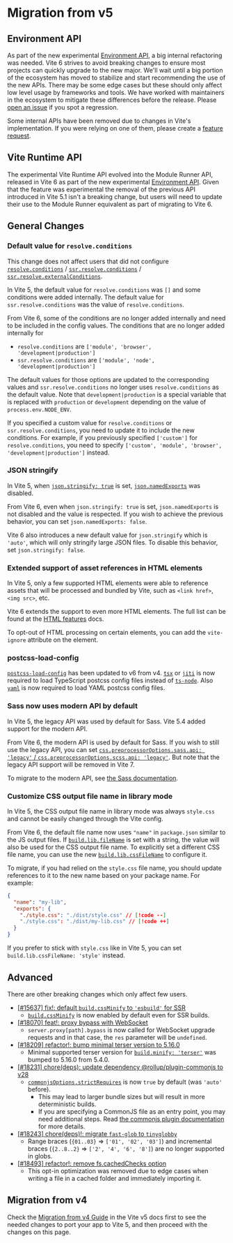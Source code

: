 # Migration from v5

## Environment API

As part of the new experimental [Environment API](/guide/api-environment.md), a big internal refactoring was needed. Vite 6 strives to avoid breaking changes to ensure most projects can quickly upgrade to the new major. We'll wait until a big portion of the ecosystem has moved to stabilize and start recommending the use of the new APIs. There may be some edge cases but these should only affect low level usage by frameworks and tools. We have worked with maintainers in the ecosystem to mitigate these differences before the release. Please [open an issue](https://github.com/vitejs/vite/issues/new?assignees=&labels=pending+triage&projects=&template=bug_report.yml) if you spot a regression.

Some internal APIs have been removed due to changes in Vite's implementation. If you were relying on one of them, please create a [feature request](https://github.com/vitejs/vite/issues/new?assignees=&labels=enhancement%3A+pending+triage&projects=&template=feature_request.yml).

## Vite Runtime API

The experimental Vite Runtime API evolved into the Module Runner API, released in Vite 6 as part of the new experimental [Environment API](/guide/api-environment). Given that the feature was experimental the removal of the previous API introduced in Vite 5.1 isn't a breaking change, but users will need to update their use to the Module Runner equivalent as part of migrating to Vite 6.

## General Changes

### Default value for `resolve.conditions`

This change does not affect users that did not configure [`resolve.conditions`](/config/shared-options#resolve-conditions) / [`ssr.resolve.conditions`](/config/ssr-options#ssr-resolve-conditions) / [`ssr.resolve.externalConditions`](/config/ssr-options#ssr-resolve-externalconditions).

In Vite 5, the default value for `resolve.conditions` was `[]` and some conditions were added internally. The default value for `ssr.resolve.conditions` was the value of `resolve.conditions`.

From Vite 6, some of the conditions are no longer added internally and need to be included in the config values.
The conditions that are no longer added internally for

- `resolve.conditions` are `['module', 'browser', 'development|production']`
- `ssr.resolve.conditions` are `['module', 'node', 'development|production']`

The default values for those options are updated to the corresponding values and `ssr.resolve.conditions` no longer uses `resolve.conditions` as the default value. Note that `development|production` is a special variable that is replaced with `production` or `development` depending on the value of `process.env.NODE_ENV`.

If you specified a custom value for `resolve.conditions` or `ssr.resolve.conditions`, you need to update it to include the new conditions.
For example, if you previously specified `['custom']` for `resolve.conditions`, you need to specify `['custom', 'module', 'browser', 'development|production']` instead.

### JSON stringify

In Vite 5, when [`json.stringify: true`](/config/shared-options#json-stringify) is set, [`json.namedExports`](/config/shared-options#json-namedexports) was disabled.

From Vite 6, even when `json.stringify: true` is set, `json.namedExports` is not disabled and the value is respected. If you wish to achieve the previous behavior, you can set `json.namedExports: false`.

Vite 6 also introduces a new default value for `json.stringify` which is `'auto'`, which will only stringify large JSON files. To disable this behavior, set `json.stringify: false`.

### Extended support of asset references in HTML elements

In Vite 5, only a few supported HTML elements were able to reference assets that will be processed and bundled by Vite, such as `<link href>`, `<img src>`, etc.

Vite 6 extends the support to even more HTML elements. The full list can be found at the [HTML features](/guide/features.html#html) docs.

To opt-out of HTML processing on certain elements, you can add the `vite-ignore` attribute on the element.

### postcss-load-config

[`postcss-load-config`](https://npmjs.com/package/postcss-load-config) has been updated to v6 from v4. [`tsx`](https://www.npmjs.com/package/tsx) or [`jiti`](https://www.npmjs.com/package/jiti) is now required to load TypeScript postcss config files instead of [`ts-node`](https://www.npmjs.com/package/ts-node). Also [`yaml`](https://www.npmjs.com/package/yaml) is now required to load YAML postcss config files.

### Sass now uses modern API by default

In Vite 5, the legacy API was used by default for Sass. Vite 5.4 added support for the modern API.

From Vite 6, the modern API is used by default for Sass. If you wish to still use the legacy API, you can set [`css.preprocessorOptions.sass.api: 'legacy'` / `css.preprocessorOptions.scss.api: 'legacy'`](/config/shared-options#css-preprocessoroptions). But note that the legacy API support will be removed in Vite 7.

To migrate to the modern API, see [the Sass documentation](https://sass-lang.com/documentation/breaking-changes/legacy-js-api/).

### Customize CSS output file name in library mode

In Vite 5, the CSS output file name in library mode was always `style.css` and cannot be easily changed through the Vite config.

From Vite 6, the default file name now uses `"name"` in `package.json` similar to the JS output files. If [`build.lib.fileName`](/config/build-options.md#build-lib) is set with a string, the value will also be used for the CSS output file name. To explicitly set a different CSS file name, you can use the new [`build.lib.cssFileName`](/config/build-options.md#build-lib) to configure it.

To migrate, if you had relied on the `style.css` file name, you should update references to it to the new name based on your package name. For example:

```json [package.json]
{
  "name": "my-lib",
  "exports": {
    "./style.css": "./dist/style.css" // [!code --]
    "./style.css": "./dist/my-lib.css" // [!code ++]
  }
}
```

If you prefer to stick with `style.css` like in Vite 5, you can set `build.lib.cssFileName: 'style'` instead.

## Advanced

There are other breaking changes which only affect few users.

- [[#15637] fix!: default `build.cssMinify` to `'esbuild'` for SSR](https://github.com/vitejs/vite/pull/15637)
  - [`build.cssMinify`](/config/build-options#build-cssminify) is now enabled by default even for SSR builds.
- [[#18070] feat!: proxy bypass with WebSocket](https://github.com/vitejs/vite/pull/18070)
  - `server.proxy[path].bypass` is now called for WebSocket upgrade requests and in that case, the `res` parameter will be `undefined`.
- [[#18209] refactor!: bump minimal terser version to 5.16.0](https://github.com/vitejs/vite/pull/18209)
  - Minimal supported terser version for [`build.minify: 'terser'`](/config/build-options#build-minify) was bumped to 5.16.0 from 5.4.0.
- [[#18231] chore(deps): update dependency @rollup/plugin-commonjs to v28](https://github.com/vitejs/vite/pull/18231)
  - [`commonjsOptions.strictRequires`](https://github.com/rollup/plugins/blob/master/packages/commonjs/README.md#strictrequires) is now `true` by default (was `'auto'` before).
    - This may lead to larger bundle sizes but will result in more deterministic builds.
    - If you are specifying a CommonJS file as an entry point, you may need additional steps. Read [the commonjs plugin documentation](https://github.com/rollup/plugins/blob/master/packages/commonjs/README.md#using-commonjs-files-as-entry-points) for more details.
- [[#18243] chore(deps)!: migrate `fast-glob` to `tinyglobby`](https://github.com/vitejs/vite/pull/18243)
  - Range braces (`{01..03}` ⇒ `['01', '02', '03']`) and incremental braces (`{2..8..2}` ⇒ `['2', '4', '6', '8']`) are no longer supported in globs.
- [[#18493] refactor!: remove fs.cachedChecks option](https://github.com/vitejs/vite/pull/18493)
  - This opt-in optimization was removed due to edge cases when writing a file in a cached folder and immediately importing it.

## Migration from v4

Check the [Migration from v4 Guide](https://v5.vitejs.dev/guide/migration.html) in the Vite v5 docs first to see the needed changes to port your app to Vite 5, and then proceed with the changes on this page.